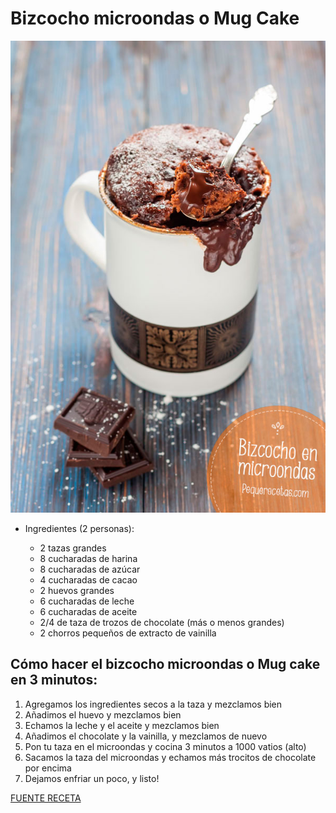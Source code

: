 # Bizcocho microondas o Mug Cake

![alt text](/images/mug-cake-bizcocho-microondas.jpg)

- Ingredientes (2 personas):

  *  2 tazas grandes
  *  8 cucharadas de harina
  *  8 cucharadas de azúcar
  *  4 cucharadas de cacao
  *  2 huevos grandes
  *  6 cucharadas de leche
  *  6 cucharadas de aceite
  *  2/4 de taza de trozos de chocolate (más o menos grandes)
  *  2 chorros pequeños de extracto de vainilla

## Cómo hacer el bizcocho microondas o Mug cake en 3 minutos:

1. Agregamos los ingredientes secos a la taza y mezclamos bien
2. Añadimos el huevo y mezclamos bien
3. Echamos la leche y el aceite y mezclamos bien
4. Añadimos el chocolate y la vainilla, y mezclamos de nuevo
5. Pon tu taza en el microondas y cocina 3 minutos a 1000 vatios (alto)
6. Sacamos la taza del microondas y echamos más trocitos de chocolate por encima
7. Dejamos enfriar un poco, y listo!

[FUENTE RECETA](https://www.pequerecetas.com/receta/bizcocho-microondas/)
